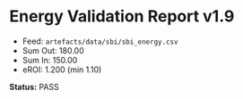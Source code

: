 # Energy Validation Report v1.9

- Feed: `artefacts/data/sbi/sbi_energy.csv`
- Sum Out: 180.00
- Sum In: 150.00
- eROI: 1.200 (min 1.10)

**Status:** PASS
